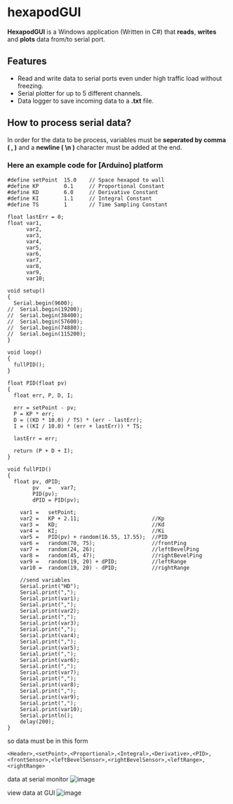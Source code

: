 # hexapodGUI
**HexapodGUI** is a Windows application (Written in C#) that **reads**, **writes** and **plots** data from/to serial port.

## Features
* Read and write data to serial ports even under high traffic load without freezing.
* Serial plotter for up to 5 different channels.
* Data logger to save incoming data to a **.txt** file.

## How to process serial data?
In order for the data to be process, variables must be **seperated by comma ( , )** and a **newline ( \n )** character must be added at the end.

### Here an example code for [**Arduino**] platform
```arduino
#define setPoint  15.0    // Space hexapod to wall
#define KP        0.1     // Proportional Constant
#define KD        6.0     // Derivative Constant
#define KI        1.1     // Integral Constant
#define TS        1       // Time Sampling Constant

float lastErr = 0;
float var1,
      var2,
      var3,
      var4,
      var5,
      var6,
      var7,
      var8,
      var9,
      var10;

void setup()
{
  Serial.begin(9600);
//  Serial.begin(19200);
//  Serial.begin(38400);
//  Serial.begin(57600);
//  Serial.begin(74880);
//  Serial.begin(115200);
}         

void loop()
{
  fullPID();
}

float PID(float pv)
{
  float err, P, D, I;

  err = setPoint - pv;
  P = KP * err;
  D = ((KD * 10.0) / TS) * (err - lastErr);
  I = ((KI / 10.0) * (err + lastErr)) * TS;

  lastErr = err;

  return (P + D + I);
}

void fullPID()
{
  float pv, dPID;
        pv   =   var7;
        PID(pv);
        dPID = PID(pv);

    var1 =   setPoint;
    var2 =   KP + 2.11;                       //Kp
    var3 =   KD;                              //Kd
    var4 =   KI;                              //Ki
    var5 =   PID(pv) + random(16.55, 17.55);  //PID
    var6 =   random(70, 75);                  //frontPing
    var7 =   random(24, 26);                  //leftBevelPing
    var8 =   random(45, 47);                  //rightBevelPing
    var9 =   random(19, 20) + dPID;           //leftRange
    var10 =  random(19, 20) - dPID;           //rightRange
    
    //send variables
    Serial.print("HD");
    Serial.print(",");
    Serial.print(var1);
    Serial.print(",");
    Serial.print(var2);
    Serial.print(",");
    Serial.print(var3);
    Serial.print(",");
    Serial.print(var4);
    Serial.print(",");
    Serial.print(var5);
    Serial.print(",");
    Serial.print(var6);
    Serial.print(",");
    Serial.print(var7);
    Serial.print(",");
    Serial.print(var8);
    Serial.print(",");
    Serial.print(var9);
    Serial.print(",");
    Serial.print(var10);
    Serial.println();
    delay(200);
}
```

so data must be in this form
```
<Header>,<setPoint>,<Proportional>,<Integral>,<Derivative>,<PID>,<frontSensor>,<leftBevelSensor>,<rightBevelSensor>,<leftRange>,<rightRange>
```

data at serial monitor
![image](https://github.com/nashrulbhr/hexapodGUI/assets/23648378/984f8fd2-4cb3-43be-825e-bd1c8b36b449)

view data at GUI
![image](https://github.com/nashrulbhr/hexapodGUI/assets/23648378/6ab5ee3b-4bbe-440b-b6f7-de18dd3c2f8d)

